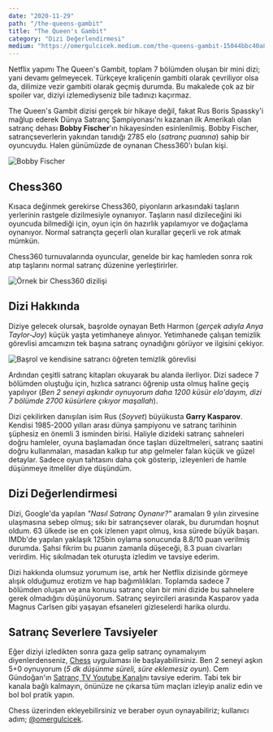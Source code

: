 ```yaml
---
date: "2020-11-29"
path: "/the-queens-gambit"
title: "The Queen's Gambit"
category: "Dizi Değerlendirmesi"
medium: "https://omergulcicek.medium.com/the-queens-gambit-15044bbc40a8"
---
```


Netflix yapımı The Queen's Gambit, toplam 7 bölümden oluşan bir mini dizi; yani devamı gelmeyecek. Türkçeye kraliçenin gambiti olarak çevriliyor olsa da, dilimize vezir gambiti olarak geçmiş durumda. Bu makalede çok az bir spoiler var, diziyi izlemediyseniz bile tadınızı kaçırmaz.

The Queen's Gambit dizisi gerçek bir hikaye değil, fakat Rus Boris Spassky'i mağlup ederek Dünya Satranç Şampiyonası'nı kazanan ilk Amerikalı olan satranç dehası **Bobby Fischer**'ın hikayesinden esinlenilmiş. Bobby Fischer, satrançseverlerin yakından tanıdığı 2785 elo (_satranç puanına_) sahip bir oyuncuydu. Halen günümüzde de oynanan Chess360'ı bulan kişi.

![Bobby Fischer](/img/blog/2020-11-29/bobby-fischer.jpg)

## Chess360

Kısaca değinmek gerekirse Chess360, piyonların arkasındaki taşların yerlerinin rastgele dizilmesiyle oynanıyor. Taşların nasıl dizileceğini iki oyuncuda bilmediği için, oyun için ön hazırlık yapılamıyor ve doğaçlama oynanıyor. Normal satrançta geçerli olan kurallar geçerli ve rok atmak mümkün.

Chess360 turnuvalarında oyuncular, genelde bir kaç hamleden sonra rok atıp taşlarını normal satranç düzenine yerleştirirler.

![Örnek bir Chess360 dizilişi](/img/blog/2020-11-29/chess360.jpg)

## Dizi Hakkında

Diziye gelecek olursak, başrolde oynayan Beth Harmon (_gerçek adıyla Anya Taylor-Joy_) küçük yaşta yetimhaneye alınıyor. Yetimhanede çalışan temizlik görevlisi amcamızın tek başına satranç oynadığını görüyor ve ilgisini çekiyor.

![Başrol ve kendisine satrancı öğreten temizlik görevlisi](/img/blog/2020-11-29/queens-gambit.jpeg)

Ardından çeşitli satranç kitapları okuyarak bu alanda ilerliyor. Dizi sadece 7 bölümden oluştuğu için, hızlıca satrancı öğrenip usta olmuş haline geçiş yapılıyor (_Ben 2 seneyi aşkındır oynuyorum daha 1200 küsür elo'dayım, dizi 7 bölümde 2700 küsürlere çıkıyor maşallah_).

Dizi çekilirken danışılan isim Rus (_Soyvet_) büyükusta **Garry Kasparov**. Kendisi 1985-2000 yılları arası dünya şampiyonu ve satranç tarihinin şüphesiz en önemli 3 isminden birisi. Haliyle dizideki satranç sahneleri doğru hamleler, oyuna başlamadan önce taşları düzeltmeleri, satranç saatini doğru kullanmaları, masadan kalkıp tur atıp gelmeler falan küçük ve güzel detaylar. Sadece oyun tahtasını daha çok gösterip, izleyenleri de hamle düşünmeye itmeliler diye düşündüm.

## Dizi Değerlendirmesi

Dizi, Google'da yapılan _"Nasıl Satranç Oynanır?"_ aramaları 9 yılın zirvesine ulaşmasına sebep olmuş; sıkı bir satrançsever olarak, bu durumdan hoşnut oldum. 63 ülkede ise en çok izlenen yapıt olmuş, kısa sürede büyük başarı. IMDb'de yapılan yaklaşık 125bin oylama sonucunda 8.8/10 puan verilmiş durumda. Şahsi fikrim bu puanın zamanla düşeceği, 8.3 puan civarları verirdim. Hiç sıkılmadan tek oturuşta izledim ve tavsiye ederim.

Dizi hakkında olumsuz yorumum ise, artık her Netflix dizisinde görmeye alışık olduğumuz erotizm ve hap bağımlılıkları. Toplamda sadece 7 bölümden oluşan ve ana konusu satranç olan bir mini dizide bu sahnelere gerek olmadığını düşünüyorum. Satranç seyircileri arasında Kasparov yada Magnus Carlsen gibi yaşayan efsaneleri gizleselerdi harika olurdu.

## Satranç Severlere Tavsiyeler

Eğer diziyi izledikten sonra gaza gelip satranç oynamalıyım diyenlerdenseniz, <a href="https://www.chess.com/" target="_blank" rel="noreferrer noopener">Chess</a> uygulaması ile başlayabilirsiniz. Ben 2 seneyi aşkın 5+0 oynuyorum (_5 dk düşünme süreli, süre eklemesiz oyun_). Cem Gündoğan'ın <a href="https://www.youtube.com/channel/UCh3EoSfbgqXYjRUVy1mkRYw" target="_blank" rel="noreferrer noopener">Satranç TV Youtube Kanalı</a>nı tavsiye ederim. Tabi tek bir kanala bağlı kalmayın, önünüze ne çıkarsa tüm maçları izleyip analiz edin ve bol bol pratik yapın.

Chess üzerinden ekleyebilirsiniz ve beraber oyun oynayabiliriz; kullanıcı adım; <a href="https://www.chess.com/member/omergulcicek" target="_blank" rel="noreferrer noopener">@omergulcicek</a>.
